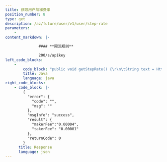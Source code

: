 ```yaml
---
title: 获取用户阶梯费率
position_number: 8
type: get
description: /az/future/user/v1/user/step-rate
parameters:
    -
content_markdown: |-

               #### **限流规则**

               200/s/apikey
left_code_blocks:
    -
        code_block: "public void getStepRate() {\r\n\tString text = HttpUtil.get(URL + \"/az/future/user/v1/user/step-rate\");\r\n\tSystem.out.println(text);\r\n}"
        title: Java
        language: java
right_code_blocks:
    - code_block: |-
        {
          "error": {
            "code": "",
            "msg": ""
          },
          "msgInfo": "success",
          "result": {
            "makerFee":"0.00004",
            "takerFee": "0.00001"
          },
          "returnCode": 0
        }
      title: Response
      language: json
---
```

